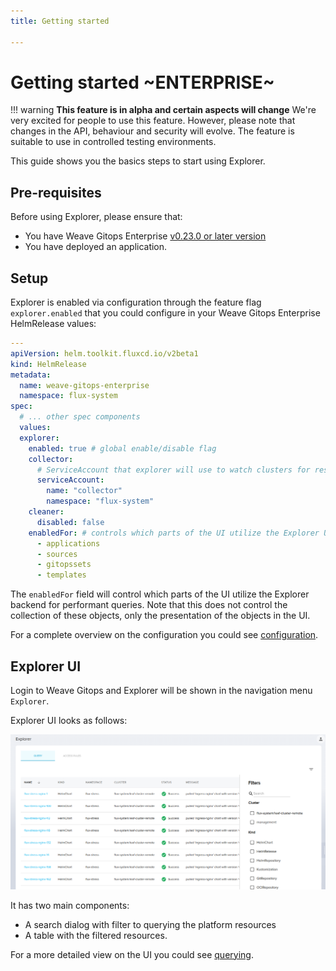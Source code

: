```yaml
---
title: Getting started

---
```



# Getting started  ~ENTERPRISE~

!!! warning
    **This feature is in alpha and certain aspects will change**
    We're very excited for people to use this feature.
    However, please note that changes in the API, behaviour and security will evolve.
    The feature is suitable to use in controlled testing environments.

This guide shows you the basics steps to start using Explorer.

## Pre-requisites

Before using Explorer, please ensure that:

- You have Weave Gitops Enterprise [v0.23.0 or later version](../enterprise/releases-enterprise.md)
- You have deployed an application.

## Setup

Explorer is enabled via configuration through the feature flag  `explorer.enabled` that you could
configure in your Weave Gitops Enterprise HelmRelease values:


```yaml
---
apiVersion: helm.toolkit.fluxcd.io/v2beta1
kind: HelmRelease
metadata:
  name: weave-gitops-enterprise
  namespace: flux-system
spec:
  # ... other spec components
  values:
  explorer:
    enabled: true # global enable/disable flag
    collector:
      # ServiceAccount that explorer will use to watch clusters for resources
      serviceAccount:
        name: "collector"
        namespace: "flux-system"
    cleaner:
      disabled: false
    enabledFor: # controls which parts of the UI utilize the Explorer UI/Server components
      - applications
      - sources
      - gitopssets
      - templates
```

The `enabledFor` field will control which parts of the UI utilize the Explorer backend for performant queries. Note that this does not control the collection of these objects, only the presentation of the objects in the UI.

For a complete overview on the configuration you could see [configuration](./configuration.md).

## Explorer UI

Login to Weave Gitops and Explorer will be shown in the navigation menu `Explorer`.

Explorer UI looks as follows:

![explorer](../img/explorer-open-new.png)

It has two main components:

- A search dialog with filter to querying the platform resources
- A table with the filtered resources.

For a more detailed view on the UI you could see [querying](./querying.md).
